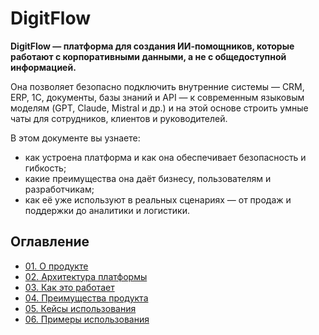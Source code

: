 # DigitFlow

**DigitFlow — платформа для создания ИИ-помощников, которые работают с корпоративными данными, а не с общедоступной информацией.**

Она позволяет безопасно подключить внутренние системы — CRM, ERP, 1С, документы, базы знаний и API — к современным языковым моделям (GPT, Claude, Mistral и др.) и на этой основе строить умные чаты для сотрудников, клиентов и руководителей.

В этом документе вы узнаете:
- как устроена платформа и как она обеспечивает безопасность и гибкость;
- какие преимущества она даёт бизнесу, пользователям и разработчикам;
- как её уже используют в реальных сценариях — от продаж и поддержки до аналитики и логистики.

## Оглавление

- [01. О продукте](./01-about/README.md)
- [02. Архитектура платформы](./02-architecture/README.md)
- [03. Как это работает](./03-how-it-works/README.md)
- [04. Преимущества продукта](./04-benefits/README.md)
- [05. Кейсы использования](./05-use-cases/README.md)
- [06. Примеры использования](./06-examples/README.md)